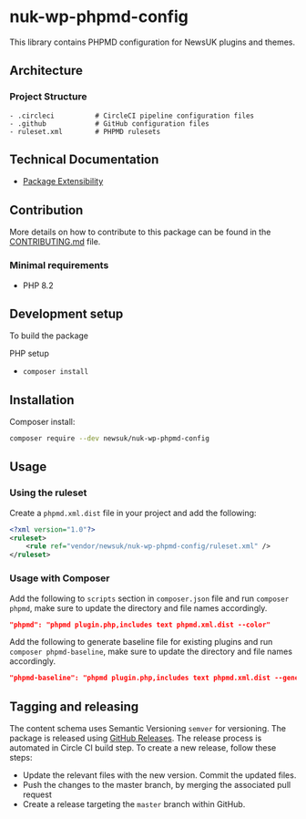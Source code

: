 # nuk-wp-phpmd-config

This library contains PHPMD configuration for NewsUK plugins and themes.

## Architecture

### Project Structure

```text
- .circleci          # CircleCI pipeline configuration files
- .github            # GitHub configuration files
- ruleset.xml        # PHPMD rulesets
```

## Technical Documentation

-   [Package Extensibility](docs/extensibility.md)

## Contribution

More details on how to contribute to this package can be found in the [CONTRIBUTING.md](docs/CONTRIBUTING.md) file.

### Minimal requirements

-   PHP 8.2

## Development setup

To build the package

PHP setup

-   `composer install`

## Installation

Composer install:

```bash
composer require --dev newsuk/nuk-wp-phpmd-config
```

## Usage

### Using the ruleset

Create a `phpmd.xml.dist` file in your project and add the following:

```xml
<?xml version="1.0"?>
<ruleset>
    <rule ref="vendor/newsuk/nuk-wp-phpmd-config/ruleset.xml" />
</ruleset>
```

### Usage with Composer
Add the following to `scripts` section in `composer.json` file and run `composer phpmd`, make sure to update the directory and file names accordingly.

```json
"phpmd": "phpmd plugin.php,includes text phpmd.xml.dist --color"
```

Add the following to generate baseline file for existing plugins and run `composer phpmd-baseline`, make sure to update the directory and file names accordingly.

```json
"phpmd-baseline": "phpmd plugin.php,includes text phpmd.xml.dist --generate-baseline"
```

## Tagging and releasing

The content schema uses Semantic Versioning `semver` for versioning. The package is released using [GitHub Releases](https://docs.github.com/en/github/administering-a-repository/releasing-projects-on-github/about-releases). The release process is automated in Circle CI build step. To create a new release, follow these steps:

-   Update the relevant files with the new version. Commit the updated files.
-   Push the changes to the master branch, by merging the associated pull request
-   Create a release targeting the `master` branch within GitHub.
